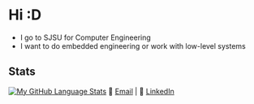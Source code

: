 # Hi :D

- I go to SJSU for Computer Engineering
- I want to do embedded engineering or work with low-level systems

## Stats
[![My GitHub Language Stats](https://github-readme-stats.vercel.app/api/top-langs/?username=BenVN123&layout=pie&langs_count=10&theme=tokyonight&showicons=true&border_radius=8)]()
📧 [Email](mailto:bnguyen123.vn@gmail.com) | 🔗 [LinkedIn](https://linkedin.com/in/ben-nguyen-214220209)
